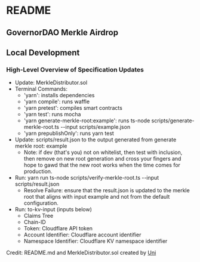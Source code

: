 # README

## GovernorDAO Merkle Airdrop

## Local Development

### High-Level Overview of Specification Updates

* Update: MerkleDistributor.sol
* Terminal Commands:
  * 'yarn': installs dependencies
  * 'yarn compile': runs waffle
  * 'yarn pretest': compiles smart contracts
  * 'yarn test': runs mocha
  * 'yarn generate-merkle-root:example': runs ts-node scripts/generate-merkle-root.ts --input scripts/example.json
  * 'yarn prepublishOnly': runs yarn test
* Update: scripts/result.json to the output generated from generate merkle root: example
  * Note: if dev \(that's you\) not on whitelist, then test with inclusion, then remove on new root generation and cross your fingers and hope to gawd that the new root works when the time comes for production.
* Run: yarn run ts-node scripts/verify-merkle-root.ts --input scripts/result.json
  * Resolve Failure: ensure that the result.json is updated to the merkle root that aligns with input example and not from the default configuration.
* Run: to-kv-input \(inputs below\)
  * Claims Tree
  * Chain-ID
  * Token: Cloudflare API token
  * Account Identifier: Cloudflare account identifier
  * Namespace Identifier: Cloudflare KV namespace identifier 

Credit: README.md and MerkleDistributor.sol created by [Uni](https://Learn-Solidity.com)

